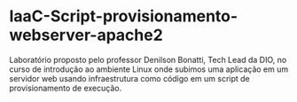 # IaaC-Script-provisionamento-webserver-apache2
Laboratório proposto pelo professor Denilson Bonatti, Tech Lead da DIO, no curso de introdução ao ambiente Linux onde subimos uma aplicação em um servidor web usando infraestrutura como código em um script de provisionamento de execução.
